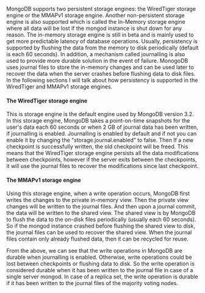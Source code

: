 MongoDB supports two persistent storage engines: the WiredTiger storage engine or the MMAPv1 storage engine. Another non-persistent storage engine is also supported which is called the In-Memory storage engine where all data will be lost if the mongod instance is shut down for any reason. The in-memory storage engine is still in beta and is mainly used to get more predictable latency of database operations. Usually, persistency is supported by flushing the data from the memory to disk periodically (default is each 60 seconds). In addition, a mechanism called journalling is also used to provide more durable solution in the event of failure. MonogoDB uses journal files to store the in-memory changes and can be used later to recover the data when the server crashes before flushing data to disk files. In the following sections I will talk about how persistency is supported in the WiredTiger and MMAPv1 storage engines.


#### The WiredTiger storage engine

This is storage engine is the default engine used by MongoDB version 3.2. In this storage engine, MongoDB takes a point-on-time snapshots for the user's data each 60 seconds or when 2 GB of journal data has been written, if journalling is enabled. Journalling is enabled by default and if not you can enable it by changing the "storage.journal.enabled" to false. Then If a new checkpoint is successfully written, the old checkpoint will be freed. This means that the WiredTiger storage engine persists all the data modifications between checkpoints, however if the server exits between the checkpoints, it will use the journal files to recover the modifications since last checkpoint. 


#### The MMAPv1 storage engine

Using this storage engine, when a write operation occurs, MongoDB first writes the changes to the private in-memory view. Then the private view changes will be written to the journal files. And then upon a journal commit, the data will be written to the shared view. The shared view is by MongoDB to flush the data to the on-disk files periodically (usually each 60 seconds). So if the mongod instance crashed before flushing the shared view to disk, the journal files can be used to recover the shared view. When the journal files contain only already flushed data, then it can be recycled for reuse.


From the above, we can see that the write operations in MongoDB are durable when journalling is enabled. Otherwise, write operations could be lost between checkpoints or flushing data to disk. So the write operation is considered durable when it has been written to the journal file in case of a single server mongod. In case of a replica set, the write operation is durable if it has been written to the journal files of the majority voting nodes.









